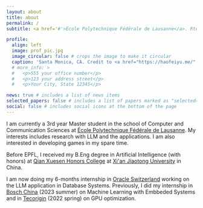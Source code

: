 ```yaml
---
layout: about
title: about
permalink: /
subtitle: <a href='#'>École Polytechnique Fédérale de Lausanne</a>. Rte Cantonale, 1015 Lausanne, Switzerland

profile:
  align: left
  image: prof_pic.jpg
  image_circular: false # crops the image to make it circular
  caption: 'Santa Monica, CA. Credit to <a href="https://haofeiyu.me/" target="_blank" rel="noopener">Haofei</a>.'
  # more_info: >
  #   <p>555 your office number</p>
  #   <p>123 your address street</p>
  #   <p>Your City, State 12345</p>

news: true # includes a list of news items
selected_papers: false # includes a list of papers marked as "selected={true}"
social: false # includes social icons at the bottom of the page
---
```

I am currently a 3rd year Master student in the school of Computer and Communication Sciences at [École Polytechnique Fédérale de Lausanne](https://www.epfl.ch/en/). My interests includes research with LLM and the applications. I am also interested in developing games in my spare time.

Before EPFL, I received my B.Eng degree in Artificial Intelligence (with honors) at [Qian Xuesen Honors College](https://bjb.xjtu.edu.cn/) at [Xi'an Jiaotong University](http://en.xjtu.edu.cn/) in China. 

I am now doing my 6-months internship in [Oracle Switzerland](https://www.oracle.com/ch-de/) working on the LLM application in Database Systems. Previously, I did my internship in [Bosch China](https://www.bosch.com.cn/en/) (2023 summer) on Machine Learning with Embbeded Systems and in [Tecorigin](http://www.tecorigin.com/) (2022 spring) on GPU optimization.



<!-- <div style="margin-top: 1rem; text-align: center;">
  <script type="text/javascript" id="clustrmaps" src="//cdn.clustrmaps.com/map_v2.js?cl=ffffff&w=700&t=tt&d=NhXj4joI7G-QcI07Qz4cPPkmnIj_bE-Zi4HhgEt-oCs"></script>
</div> -->
